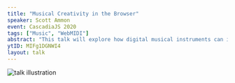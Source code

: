 ```yaml
---
title: "Musical Creativity in the Browser"
speaker: Scott Ammon
event: CascadiaJS 2020
tags: ["Music", "WebMIDI"]
abstract: "This talk will explore how digital musical instruments can interface with the web using MIDI to expand hardware hacking abilities. We’ll explore many ways to harness the power of the web to expand our musical and software creativity."
ytID: MIFg1DGNWI4
layout: talk
---
```

![talk illustration](https://2020.cascadiajs.com/images/speakers/scott-ammon-illustration.png)